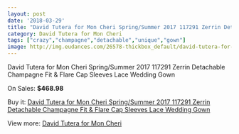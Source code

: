 ```yaml
---
layout: post
date: '2018-03-29'
title: "David Tutera for Mon Cheri Spring/Summer 2017 117291 Zerrin Detachable Champagne Fit & Flare Cap Sleeves Lace Wedding Gown"
category: David Tutera for Mon Cheri
tags: ["crazy","champagne","detachable","unique","gown"]
image: http://img.eudances.com/26578-thickbox_default/david-tutera-for-mon-cheri-spring-summer-2017-117291-zerrin-detachable-champagne-fit-flare-cap-sleeves-lace-wedding-gown.jpg
---
```

David Tutera for Mon Cheri Spring/Summer 2017 117291 Zerrin Detachable Champagne Fit & Flare Cap Sleeves Lace Wedding Gown

On Sales: **$468.98**
<a href="https://www.eudances.com/en/david-tutera-for-mon-cheri/8891-david-tutera-for-mon-cheri-spring-summer-2017-117291-zerrin-detachable-champagne-fit-flare-cap-sleeves-lace-wedding-gown.html"><amp-img layout="responsive" width="600" height="600" src="//img.eudances.com/26578-thickbox_default/david-tutera-for-mon-cheri-spring-summer-2017-117291-zerrin-detachable-champagne-fit-flare-cap-sleeves-lace-wedding-gown.jpg" alt="David Tutera for Mon Cheri Spring/Summer 2017 117291 Zerrin Detachable Champagne Fit & Flare Cap Sleeves Lace Wedding Gown 0" /></a>
<a href="https://www.eudances.com/en/david-tutera-for-mon-cheri/8891-david-tutera-for-mon-cheri-spring-summer-2017-117291-zerrin-detachable-champagne-fit-flare-cap-sleeves-lace-wedding-gown.html"><amp-img layout="responsive" width="600" height="600" src="//img.eudances.com/26582-thickbox_default/david-tutera-for-mon-cheri-spring-summer-2017-117291-zerrin-detachable-champagne-fit-flare-cap-sleeves-lace-wedding-gown.jpg" alt="David Tutera for Mon Cheri Spring/Summer 2017 117291 Zerrin Detachable Champagne Fit & Flare Cap Sleeves Lace Wedding Gown 1" /></a>
<a href="https://www.eudances.com/en/david-tutera-for-mon-cheri/8891-david-tutera-for-mon-cheri-spring-summer-2017-117291-zerrin-detachable-champagne-fit-flare-cap-sleeves-lace-wedding-gown.html"><amp-img layout="responsive" width="600" height="600" src="//img.eudances.com/26581-thickbox_default/david-tutera-for-mon-cheri-spring-summer-2017-117291-zerrin-detachable-champagne-fit-flare-cap-sleeves-lace-wedding-gown.jpg" alt="David Tutera for Mon Cheri Spring/Summer 2017 117291 Zerrin Detachable Champagne Fit & Flare Cap Sleeves Lace Wedding Gown 2" /></a>
<a href="https://www.eudances.com/en/david-tutera-for-mon-cheri/8891-david-tutera-for-mon-cheri-spring-summer-2017-117291-zerrin-detachable-champagne-fit-flare-cap-sleeves-lace-wedding-gown.html"><amp-img layout="responsive" width="600" height="600" src="//img.eudances.com/26580-thickbox_default/david-tutera-for-mon-cheri-spring-summer-2017-117291-zerrin-detachable-champagne-fit-flare-cap-sleeves-lace-wedding-gown.jpg" alt="David Tutera for Mon Cheri Spring/Summer 2017 117291 Zerrin Detachable Champagne Fit & Flare Cap Sleeves Lace Wedding Gown 3" /></a>
<a href="https://www.eudances.com/en/david-tutera-for-mon-cheri/8891-david-tutera-for-mon-cheri-spring-summer-2017-117291-zerrin-detachable-champagne-fit-flare-cap-sleeves-lace-wedding-gown.html"><amp-img layout="responsive" width="600" height="600" src="//img.eudances.com/26579-thickbox_default/david-tutera-for-mon-cheri-spring-summer-2017-117291-zerrin-detachable-champagne-fit-flare-cap-sleeves-lace-wedding-gown.jpg" alt="David Tutera for Mon Cheri Spring/Summer 2017 117291 Zerrin Detachable Champagne Fit & Flare Cap Sleeves Lace Wedding Gown 4" /></a>

Buy it: [David Tutera for Mon Cheri Spring/Summer 2017 117291 Zerrin Detachable Champagne Fit & Flare Cap Sleeves Lace Wedding Gown](https://www.eudances.com/en/david-tutera-for-mon-cheri/8891-david-tutera-for-mon-cheri-spring-summer-2017-117291-zerrin-detachable-champagne-fit-flare-cap-sleeves-lace-wedding-gown.html "David Tutera for Mon Cheri Spring/Summer 2017 117291 Zerrin Detachable Champagne Fit & Flare Cap Sleeves Lace Wedding Gown")

View more: [David Tutera for Mon Cheri](https://www.eudances.com/en/128-david-tutera-for-mon-cheri "David Tutera for Mon Cheri")